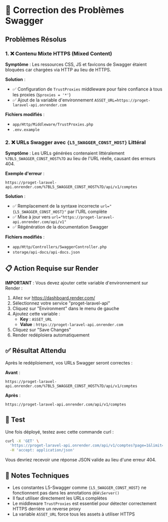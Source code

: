 # 🔧 Correction des Problèmes Swagger

## Problèmes Résolus

### 1. ❌ Contenu Mixte HTTPS (Mixed Content)
**Symptôme** : Les ressources CSS, JS et favicons de Swagger étaient bloquées car chargées via HTTP au lieu de HTTPS.

**Solution** :
- ✅ Configuration de `TrustProxies` middleware pour faire confiance à tous les proxies (`$proxies = '*'`)
- ✅ Ajout de la variable d'environnement `ASSET_URL=https://proget-laravel-api.onrender.com`

**Fichiers modifiés** :
- `app/Http/Middleware/TrustProxies.php`
- `.env.example`

### 2. ❌ URLs Swagger avec `{L5_SWAGGER_CONST_HOST}` Littéral
**Symptôme** : Les URLs générées contenaient littéralement `%7BL5_SWAGGER_CONST_HOST%7D` au lieu de l'URL réelle, causant des erreurs 404.

**Exemple d'erreur** :
```
https://proget-laravel-api.onrender.com/%7BL5_SWAGGER_CONST_HOST%7D/api/v1/comptes
```

**Solution** :
- ✅ Remplacement de la syntaxe incorrecte `url="{L5_SWAGGER_CONST_HOST}"` par l'URL complète
- ✅ Mise à jour vers `url="https://proget-laravel-api.onrender.com/api/v1"`
- ✅ Régénération de la documentation Swagger

**Fichiers modifiés** :
- `app/Http/Controllers/SwaggerController.php`
- `storage/api-docs/api-docs.json`

## 📋 Action Requise sur Render

**IMPORTANT** : Vous devez ajouter cette variable d'environnement sur Render :

1. Allez sur https://dashboard.render.com/
2. Sélectionnez votre service "proget-laravel-api"
3. Cliquez sur "Environment" dans le menu de gauche
4. Ajoutez cette variable :
   - **Key** : `ASSET_URL`
   - **Value** : `https://proget-laravel-api.onrender.com`
5. Cliquez sur "Save Changes"
6. Render redéploiera automatiquement

## ✅ Résultat Attendu

Après le redéploiement, vos URLs Swagger seront correctes :

**Avant** :
```
https://proget-laravel-api.onrender.com/%7BL5_SWAGGER_CONST_HOST%7D/api/v1/comptes
```

**Après** :
```
https://proget-laravel-api.onrender.com/api/v1/comptes
```

## 🧪 Test

Une fois déployé, testez avec cette commande curl :

```bash
curl -X 'GET' \
  'https://proget-laravel-api.onrender.com/api/v1/comptes?page=1&limit=10' \
  -H 'accept: application/json'
```

Vous devriez recevoir une réponse JSON valide au lieu d'une erreur 404.

## 📝 Notes Techniques

- Les constantes L5-Swagger comme `{L5_SWAGGER_CONST_HOST}` ne fonctionnent pas dans les annotations `@OA\Server()`
- Il faut utiliser directement les URLs complètes
- Le middleware `TrustProxies` est essentiel pour détecter correctement HTTPS derrière un reverse proxy
- La variable `ASSET_URL` force tous les assets à utiliser HTTPS